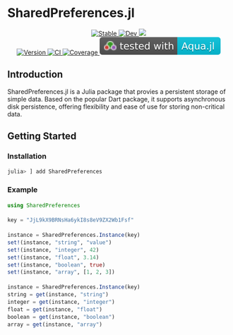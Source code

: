 # SharedPreferences.jl

<div align="center">
    <a href="https://raphasampaio.github.io/SharedPreferences.jl/stable">
        <img src="https://img.shields.io/badge/docs-stable-blue.svg" alt="Stable">
    </a>
    <a href="https://raphasampaio.github.io/SharedPreferences.jl/dev">
        <img src="https://img.shields.io/badge/docs-dev-blue.svg" alt="Dev">
    </a>
    <a href="https://pkgs.genieframework.com?packages=SharedPreferences">
        <img src="https://shields.io/endpoint?url=https://pkgs.genieframework.com/api/v1/badge/SharedPreferences/label:-sep:">
    </a>
    <br>
    <a href="https://juliahub.com/ui/Packages/SharedPreferences/sHGR0">
        <img src="https://juliahub.com/docs/SharedPreferences/version.svg" alt="Version"/>
    </a>
    <a href="https://github.com/raphasampaio/SharedPreferences.jl/actions/workflows/CI.yml">
        <img src="https://github.com/raphasampaio/SharedPreferences.jl/actions/workflows/CI.yml/badge.svg" alt="CI"/>
    </a>
    <a href="https://codecov.io/gh/raphasampaio/SharedPreferences.jl">
        <img src="https://codecov.io/gh/raphasampaio/SharedPreferences.jl/branch/main/graph/badge.svg" alt="Coverage"/>
    </a>
    <a href="https://github.com/JuliaTesting/Aqua.jl">
        <img src="https://raw.githubusercontent.com/JuliaTesting/Aqua.jl/master/badge.svg" alt="Coverage"/>
    </a>
</div>

## Introduction
SharedPreferences.jl is a Julia package that provies a persistent storage of simple data. Based on the popular Dart package, it supports asynchronous disk persistence, offering flexibility and ease of use for storing non-critical data.

## Getting Started

### Installation

```julia
julia> ] add SharedPreferences
```

### Example
```julia
using SharedPreferences

key = "JjL9kX9BRNsHa6ykI8s8eV9ZX2Wb1Fsf"

instance = SharedPreferences.Instance(key)
set!(instance, "string", "value")
set!(instance, "integer", 42)
set!(instance, "float", 3.14)
set!(instance, "boolean", true)
set!(instance, "array", [1, 2, 3])

instance = SharedPreferences.Instance(key)
string = get(instance, "string")
integer = get(instance, "integer")
float = get(instance, "float")
boolean = get(instance, "boolean")
array = get(instance, "array")

```
